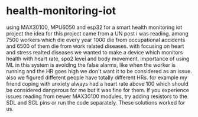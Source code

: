 # health-monitoring-iot
using MAX30100, MPU6050 and esp32 for a smart health monitoring iot project
the idea for this project came from a UN post i was reading. among 7500 workers which die every year 1000 die from occupational accidents and 6500 of them die from
work related diseases. 
with focusing on heart and stress realted diseases we wanted to make a device which 
monitors health with heart rate, spo2 level and body movement. 
importance of using ML in this system is avoiding the false alarms, like when the 
worker is running and the HR goes high we don't want it to be considered as an issue. also we figured different people have totally different HRs. for example
my friend coping with anxiety always had a heart rate above 100 which should 
be considered dangerous for me but it was fine for them. 
If you experience issues reading from newer MAX30100 modules, try adding resistors to the SDL and SCL pins or run the code separately. These solutions worked for us.
